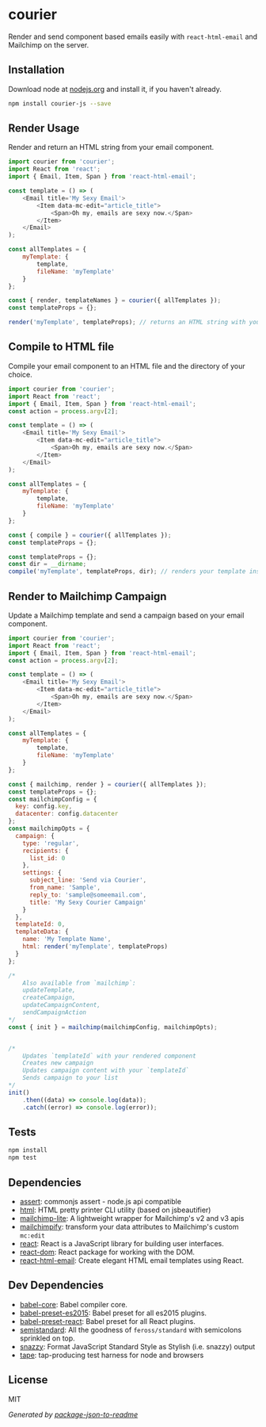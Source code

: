 # courier
Render and send component based emails easily with `react-html-email` and Mailchimp on the server.

## Installation
Download node at [nodejs.org](http://nodejs.org) and install it, if you haven't already.

```sh
npm install courier-js --save
```

## Render Usage
Render and return an HTML string from your email component.
```js
import courier from 'courier';
import React from 'react';
import { Email, Item, Span } from 'react-html-email';

const template = () => (
    <Email title='My Sexy Email'>
        <Item data-mc-edit="article_title">
            <Span>Oh my, emails are sexy now.</Span>
        </Item>
    </Email>
);

const allTemplates = {
    myTemplate: {
        template,
        fileName: 'myTemplate'
    }
};

const { render, templateNames } = courier({ allTemplates });
const templateProps = {};

render('myTemplate', templateProps); // returns an HTML string with your props and `mc:edit` attribute
```

## Compile to HTML file
Compile your email component to an HTML file and the directory of your choice.
```js
import courier from 'courier';
import React from 'react';
import { Email, Item, Span } from 'react-html-email';
const action = process.argv[2];

const template = () => (
    <Email title='My Sexy Email'>
        <Item data-mc-edit="article_title">
            <Span>Oh my, emails are sexy now.</Span>
        </Item>
    </Email>
);

const allTemplates = {
    myTemplate: {
        template,
        fileName: 'myTemplate'
    }
};

const { compile } = courier({ allTemplates });
const templateProps = {};

const templateProps = {};
const dir = __dirname;
compile('myTemplate', templateProps, dir); // renders your template inside `dir` with your `fileName`.html
```

## Render to Mailchimp Campaign
Update a Mailchimp template and send a campaign based on your email component.
```js
import courier from 'courier';
import React from 'react';
import { Email, Item, Span } from 'react-html-email';
const action = process.argv[2];

const template = () => (
    <Email title='My Sexy Email'>
        <Item data-mc-edit="article_title">
            <Span>Oh my, emails are sexy now.</Span>
        </Item>
    </Email>
);

const allTemplates = {
    myTemplate: {
        template,
        fileName: 'myTemplate'
    }
};

const { mailchimp, render } = courier({ allTemplates });
const templateProps = {};
const mailchimpConfig = {
  key: config.key,
  datacenter: config.datacenter
};
const mailchimpOpts = {
  campaign: {
    type: 'regular',
    recipients: {
      list_id: 0
    },
    settings: {
      subject_line: 'Send via Courier',
      from_name: 'Sample',
      reply_to: 'sample@someemail.com',
      title: 'My Sexy Courier Campaign'
    }
  },
  templateId: 0,
  templateData: {
    name: 'My Template Name',
    html: render('myTemplate', templateProps)
  }
};

/*
    Also available from `mailchimp`:
    updateTemplate,
    createCampaign,
    updateCampaignContent,
    sendCampaignAction
*/
const { init } = mailchimp(mailchimpConfig, mailchimpOpts);


/*
    Updates `templateId` with your rendered component
    Creates new campaign
    Updates campaign content with your `templateId`
    Sends campaign to your list
*/
init()
    .then((data) => console.log(data));
    .catch((error) => console.log(error));
```

## Tests

```sh
npm install
npm test
```

## Dependencies

- [assert](https://github.com/defunctzombie/commonjs-assert): commonjs assert - node.js api compatible
- [html](https://github.com/maxogden/commonjs-html-prettyprinter): HTML pretty printer CLI utility (based on jsbeautifier)
- [mailchimp-lite](https://github.com/NickTomlin/mailchimp-lite): A lightweight wrapper for Mailchimp&#39;s v2 and v3 apis
- [mailchimpify](https://github.com/Roilan/mailchimpify): transform your data attributes to Mailchimp&#39;s custom `mc:edit`
- [react](https://github.com/facebook/react): React is a JavaScript library for building user interfaces.
- [react-dom](https://github.com/facebook/react): React package for working with the DOM.
- [react-html-email](https://github.com/chromakode/react-html-email): Create elegant HTML email templates using React.

## Dev Dependencies

- [babel-core](https://github.com/babel/babel/tree/master/packages): Babel compiler core.
- [babel-preset-es2015](https://github.com/babel/babel/tree/master/packages): Babel preset for all es2015 plugins.
- [babel-preset-react](https://github.com/babel/babel/tree/master/packages): Babel preset for all React plugins.
- [semistandard](https://github.com/Flet/semistandard): All the goodness of `feross/standard` with semicolons sprinkled on top.
- [snazzy](https://github.com/feross/snazzy): Format JavaScript Standard Style as Stylish (i.e. snazzy) output
- [tape](https://github.com/substack/tape): tap-producing test harness for node and browsers


## License

MIT

_Generated by [package-json-to-readme](https://github.com/zeke/package-json-to-readme)_
